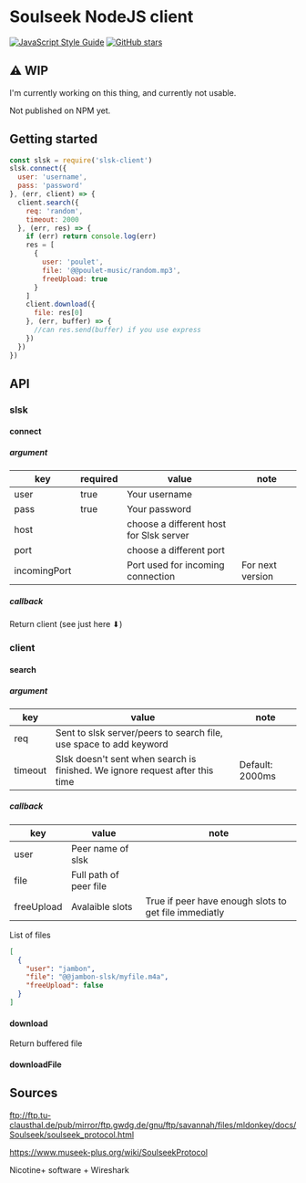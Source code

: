 # Soulseek NodeJS client

[![JavaScript Style Guide](https://img.shields.io/badge/code_style-standard-brightgreen.svg)](https://standardjs.com)
[![GitHub stars](https://img.shields.io/github/stars/f-hj/slsk-client.svg)](https://github.com/f-hj/slsk-client/stargazers)

## ⚠ WIP
I'm currently working on this thing, and currently not usable.

Not published on NPM yet.

## Getting started
```js
const slsk = require('slsk-client')
slsk.connect({
  user: 'username',
  pass: 'password'
}, (err, client) => {
  client.search({
    req: 'random',
    timeout: 2000
  }, (err, res) => {
    if (err) return console.log(err)
    res = [
      {
        user: 'poulet',
        file: '@@poulet-music/random.mp3',
        freeUpload: true
      }
    ]
    client.download({
      file: res[0]
    }, (err, buffer) => {
      //can res.send(buffer) if you use express
    })
  })
})
```

## API
### slsk
#### connect
##### argument
| key | required | value | note |
|-----|----------|-------|------|
|user| true |Your username|
|pass| true| Your password|
|host||choose a different host for Slsk server|
|port||choose a different port|
|incomingPort||Port used for incoming connection|For next version|

##### callback
Return client (see just here ⬇)

### client
#### search
##### argument
|key | value | note |
|-----|-------|------|
|req|Sent to slsk server/peers to search file, use space to add keyword|
|timeout|Slsk doesn't sent when search is finished. We ignore request after this time| Default: 2000ms|

##### callback

|key | value | note |
|-----|-------|------|
|user|Peer name of slsk|
|file|Full path of peer file|
|freeUpload|Avalaible slots|True if peer have enough slots to get file immediatly|

List of files
```json
[
  {
    "user": "jambon",
    "file": "@@jambon-slsk/myfile.m4a",
    "freeUpload": false
  }
]
```

#### download
Return buffered file

#### downloadFile

## Sources

ftp://ftp.tu-clausthal.de/pub/mirror/ftp.gwdg.de/gnu/ftp/savannah/files/mldonkey/docs/Soulseek/soulseek_protocol.html

https://www.museek-plus.org/wiki/SoulseekProtocol

Nicotine+ software + Wireshark

